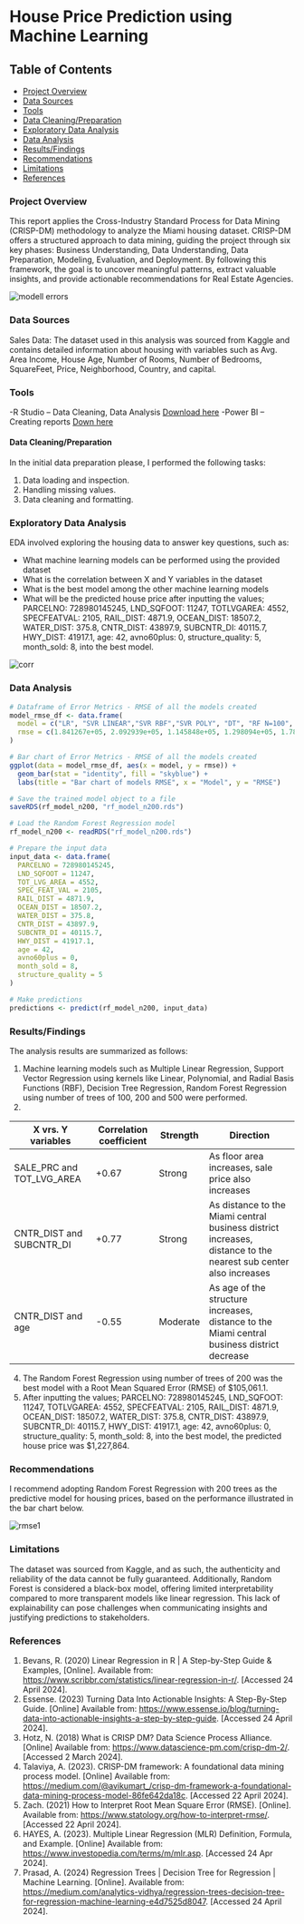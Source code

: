# House Price Prediction using Machine Learning

## Table of Contents
- [Project Overview](#project-overview)
- [Data Sources](#data-sources)
- [Tools](#tools)
- [Data Cleaning/Preparation](#data-cleaningpreparation)
- [Exploratory Data Analysis](#exploratory-data-analysis)
- [Data Analysis](#data-analysis)
- [Results/Findings](#resultsfindings)
- [Recommendations](#recommendations)
- [Limitations](#limitations)
- [References](#references)
  
### Project Overview
This report applies the Cross-Industry Standard Process for Data Mining (CRISP-DM) methodology to analyze the Miami housing dataset. CRISP-DM offers a structured approach to data mining, guiding the project through six key phases: Business Understanding, Data Understanding, Data Preparation, Modeling, Evaluation, and Deployment. By following this framework, the goal is to uncover meaningful patterns, extract valuable insights, and provide actionable recommendations for Real Estate Agencies.

![modell errors](https://github.com/user-attachments/assets/aefaea74-14fc-49b9-902d-2ad02c0302b1)

### Data Sources
Sales Data: The dataset used in this analysis was sourced from Kaggle and contains detailed information about housing with variables such as Avg. Area Income, House Age, Number of Rooms, Number of Bedrooms, SquareFeet, Price, Neighborhood, Country, and capital. 

### Tools
-R Studio – Data Cleaning, Data Analysis [Download here](https://posit.co/products/open-source/rstudio/)
-Power BI – Creating reports [Down here](https://www.microsoft.com/en-us/download/details.aspx?id=58494)

#### Data Cleaning/Preparation
In the initial data preparation please, I performed the following tasks:
1.	Data loading and inspection.
2.	Handling missing values.
3.	Data cleaning and formatting.
   
### Exploratory Data Analysis
EDA involved exploring the housing data to answer key questions, such as: 
-	What machine learning models can be performed using the provided dataset
-	What is the correlation between X and Y variables in the dataset 
-	What is the best model among the other machine learning models
-	What will be the predicted house price after inputting the values; PARCELNO: 728980145245, LND_SQFOOT: 11247, TOTLVGAREA: 4552, SPECFEATVAL: 2105, RAIL_DIST: 4871.9, OCEAN_DIST: 18507.2, WATER_DIST: 375.8, CNTR_DIST: 43897.9, SUBCNTR_DI: 40115.7, HWY_DIST: 41917.1, age: 42, avno60plus: 0, structure_quality: 5, month_sold: 8, into the best model.
  
  ![corr](https://github.com/user-attachments/assets/4c50f732-4ea4-489a-8f0c-d9aae7d53005)

  
### Data Analysis 
```r 
# Dataframe of Error Metrics - RMSE of all the models created
model_rmse_df <- data.frame(
  model = c("LR", "SVR LINEAR","SVR RBF","SVR POLY", "DT", "RF N=100", "RF N=200", "RF N=500"),
  rmse = c(1.841267e+05, 2.092939e+05, 1.145848e+05, 1.298094e+05, 1.785767e+05, 1.055497e+05, 1.050611e+05, 1.053093e+05)
)

# Bar chart of Error Metrics - RMSE of all the models created
ggplot(data = model_rmse_df, aes(x = model, y = rmse)) +
  geom_bar(stat = "identity", fill = "skyblue") +
  labs(title = "Bar chart of models RMSE", x = "Model", y = "RMSE")

# Save the trained model object to a file
saveRDS(rf_model_n200, "rf_model_n200.rds")

# Load the Random Forest Regression model
rf_model_n200 <- readRDS("rf_model_n200.rds")

# Prepare the input data
input_data <- data.frame(
  PARCELNO = 728980145245,
  LND_SQFOOT = 11247,
  TOT_LVG_AREA = 4552,
  SPEC_FEAT_VAL = 2105,
  RAIL_DIST = 4871.9,
  OCEAN_DIST = 18507.2,
  WATER_DIST = 375.8,
  CNTR_DIST = 43897.9,
  SUBCNTR_DI = 40115.7,
  HWY_DIST = 41917.1,
  age = 42,
  avno60plus = 0,
  month_sold = 8,
  structure_quality = 5
)

# Make predictions
predictions <- predict(rf_model_n200, input_data)
```

### Results/Findings
The analysis results are summarized as follows:
1.	Machine learning models such as Multiple Linear Regression, Support Vector Regression using kernels like Linear, Polynomial, and Radial Basis Functions (RBF), Decision Tree Regression, Random Forest Regression using number of trees of 100, 200 and 500 were performed.
2.	
|X vrs. Y variables|Correlation coefficient|Strength|Direction|
|------------------|-----------------------|--------|---------|
|SALE_PRC and TOT_LVG_AREA|+0.67|Strong|As floor area increases, sale price also increases|
|CNTR_DIST and  SUBCNTR_DI|+0.77|Strong|As distance to the Miami central business district increases,  distance to the nearest sub center also increases|
|CNTR_DIST and age|-0.55|Moderate|As age of the structure increases, distance to the Miami central business district decrease|
4.	The Random Forest Regression using number of trees of 200 was the best model with a Root Mean Squared Error (RMSE) of $105,061.1.
5.	After inputting the values; PARCELNO: 728980145245, LND_SQFOOT: 11247, TOTLVGAREA: 4552, SPECFEATVAL: 2105, RAIL_DIST: 4871.9, OCEAN_DIST: 18507.2, WATER_DIST: 375.8, CNTR_DIST: 43897.9, SUBCNTR_DI: 40115.7, HWY_DIST: 41917.1, age: 42, avno60plus: 0, structure_quality: 5, month_sold: 8, into the best model, the predicted house price was $1,227,864.

### Recommendations
I recommend adopting Random Forest Regression with 200 trees as the predictive model for housing prices, based on the performance illustrated in the bar chart below.

![rmse1](https://github.com/user-attachments/assets/8e03c3d3-5c7e-4409-83fe-cda328dd19ca)

### Limitations
The dataset was sourced from Kaggle, and as such, the authenticity and reliability of the data cannot be fully guaranteed. Additionally, Random Forest is considered a black-box model, offering limited interpretability compared to more transparent models like linear regression. This lack of explainability can pose challenges when communicating insights and justifying predictions to stakeholders.

### References
1.	Bevans, R. (2020) Linear Regression in R | A Step-by-Step Guide & Examples, [Online]. Available from: https://www.scribbr.com/statistics/linear-regression-in-r/. [Accessed 24 April 2024].
2.	Essense. (2023) Turning Data Into Actionable Insights: A Step-By-Step Guide. [Online] Available from: https://www.essense.io/blog/turning-data-into-actionable-insights-a-step-by-step-guide. [Accessed 24 April 2024].
3.	Hotz, N. (2018) What is CRISP DM? Data Science Process Alliance. [Online] Available from: https://www.datascience-pm.com/crisp-dm-2/. [Accessed 2 March 2024].
4.	Talaviya, A. (2023). CRISP-DM framework: A foundational data mining process model. [Online] Available from: https://medium.com/@avikumart_/crisp-dm-framework-a-foundational-data-mining-process-model-86fe642da18c. [Accessed 22 April 2024].
5.	Zach. (2021) How to Interpret Root Mean Square Error (RMSE). [Online]. Available from: https://www.statology.org/how-to-interpret-rmse/. [Accessed 22 April 2024].
6.	HAYES, A. (2023). Multiple Linear Regression (MLR) Definition, Formula, and Example. [Online] Available from: https://www.investopedia.com/terms/m/mlr.asp. [Accessed 24 Apr 2024].
7.	Prasad, A. (2024) Regression Trees | Decision Tree for Regression | Machine Learning. [Online]. Available from: https://medium.com/analytics-vidhya/regression-trees-decision-tree-for-regression-machine-learning-e4d7525d8047. [Accessed 24 April 2024].

